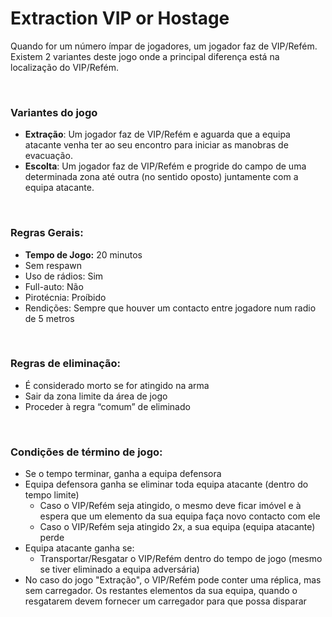 # Extraction VIP or Hostage

Quando for um número ímpar de jogadores, um jogador faz de VIP/Refém. Existem 2 variantes deste jogo onde a principal diferença está na localização do VIP/Refém.



<br>

### Variantes do jogo 

 * **Extração**: Um jogador faz de VIP/Refém e aguarda que a equipa atacante venha ter ao seu encontro para iniciar as manobras de evacuação.
 * **Escolta**: Um jogador faz de VIP/Refém e progride do campo de uma determinada zona até outra (no sentido oposto) juntamente com a equipa atacante.



<br>

### Regras Gerais:
 * **Tempo de Jogo:** 20 minutos
 * Sem respawn
 * Uso de rádios: Sim
 * Full-auto: Não
 * Pirotécnia: Proíbido
 * Rendições: Sempre que houver um contacto entre jogadore num radio de 5 metros



<br>

### Regras de eliminação:
 * É considerado morto se for atingido na arma
 * Sair da zona limite da área de jogo
 * Proceder à regra “comum” de eliminado



<br>

### Condições de término de jogo:
 * Se o tempo terminar, ganha a equipa defensora
 * Equipa defensora ganha se eliminar toda equipa atacante (dentro do tempo limite)
    * Caso o VIP/Refém seja atingido, o mesmo deve ficar imóvel e à espera que um elemento da sua equipa faça novo contacto com ele
    * Caso o VIP/Refém seja atingido 2x, a sua equipa (equipa atacante) perde
 * Equipa atacante ganha se: 
    * Transportar/Resgatar o VIP/Refém dentro do tempo de jogo (mesmo se tiver eliminado a equipa adversária)
 * No caso do jogo "Extração", o VIP/Refém pode conter uma réplica, mas sem carregador. Os restantes elementos da sua equipa, quando o resgatarem devem fornecer um carregador para que possa disparar


